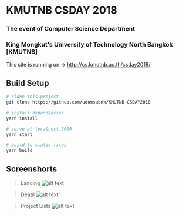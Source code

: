 # KMUTNB CSDAY 2018 

### The event of Computer Science Department 
### King Mongkut's University of Technology North Bangkok [KMUTNB]

This site is running on -> http://cs.kmutnb.ac.th/csday2018/

## Build Setup

``` bash
# clone this project
git clone https://github.com/udomsubnk/KMUTNB-CSDAY2018

# install dependencies
yarn install

# serve at localhost:3000
yarn start

# build to static files
yarn build
```

## Screenshorts

> Landing
![alt text](https://raw.githubusercontent.com/udomsubnk/KMUTNB-CSDAY2018/master/screenshot/landing.png)

> Deatil
![alt text](https://raw.githubusercontent.com/udomsubnk/KMUTNB-CSDAY2018/master/screenshot/Detail.png)

> Project Lists
![alt text](https://raw.githubusercontent.com/udomsubnk/KMUTNB-CSDAY2018/master/screenshot/project-list.png)